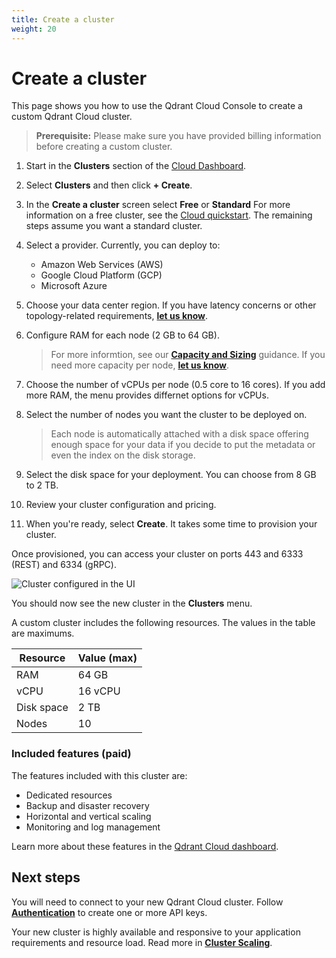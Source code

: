 ```yaml
---
title: Create a cluster
weight: 20
---
```


# Create a cluster

This page shows you how to use the Qdrant Cloud Console to create a custom Qdrant Cloud cluster.

> **Prerequisite:** Please make sure you have provided billing information before creating a custom cluster. 

1. Start in the **Clusters** section of the [Cloud Dashboard](https://cloud.qdrant.io/). 
1. Select **Clusters** and then click **+ Create**.
1. In the **Create a cluster** screen select **Free** or **Standard**
   For more information on a free cluster, see the [Cloud quickstart](/documentation/cloud/quickstart-cloud/). The remaining steps assume you want a standard cluster.
1. Select a provider. Currently, you can deploy to:

   - Amazon Web Services (AWS)
   - Google Cloud Platform (GCP)
   - Microsoft Azure 

1. Choose your data center region. If you have latency concerns or other topology-related requirements, [**let us know**](mailto:cloud@qdrant.io).
1. Configure RAM for each node (2 GB to 64 GB). 
   >  For more informtion, see our [**Capacity and Sizing**](/documentation/cloud/capacity-sizing/) guidance. If you need more capacity per node, [**let us know**](mailto:cloud@qdrant.io).
1. Choose the number of vCPUs per node (0.5 core to 16 cores). If you add more
   RAM, the menu provides differnet options for vCPUs.
1. Select the number of nodes you want the cluster to be deployed on. 

   > Each node is automatically attached with a disk space offering enough space for your data if you decide to put the metadata or even the index on the disk storage.
1. Select the disk space for your deployment. You can choose from 8 GB to 2 TB.
1. Review your cluster configuration and pricing.
1. When you're ready, select **Create**. It takes some time to provision your cluster.

Once provisioned, you can access your cluster on ports 443 and 6333 (REST)
and 6334 (gRPC).

![Cluster configured in the UI](/docs/cloud/create-cluster-test.png)

You should now see the new cluster in the **Clusters** menu.

A custom cluster includes the following resources. The values in the table are maximums.

| Resource   | Value (max) |
|------------|-------------|
| RAM        | 64 GB       |
| vCPU       | 16 vCPU     |
| Disk space | 2 TB        |
| Nodes      | 10          |  

### Included features (paid)

The features included with this cluster are:

- Dedicated resources
- Backup and disaster recovery
- Horizontal and vertical scaling
- Monitoring and log management

Learn more about these features in the [Qdrant Cloud dashboard](https://cloud.qdrant.io/).

## Next steps

You will need to connect to your new Qdrant Cloud cluster. Follow [**Authentication**](/documentation/cloud/authentication/) to create one or more API keys. 

Your new cluster is highly available and responsive to your application requirements and resource load. Read more in [**Cluster Scaling**](/documentation/cloud/cluster-scaling/).

